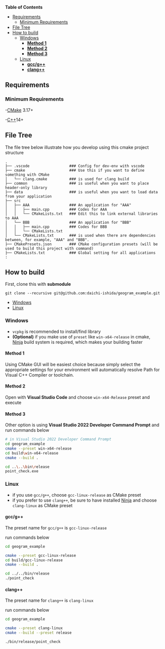 **Table of Contents**

- [Requirements](#requirements)
  - [Minimum Requirements](#minimum-requirements)
- [File Tree](#file-tree)
- [How to build](#how-to-build)
  - [Windows](#windows)
    - [**Method 1**](#method-1)
    - [**Method 2**](#method-2)
    - [**Method 3**](#method-3)
  - [Linux](#linux)
    - [**gcc/g++**](#gccg)
    - [**clang++**](#clang)


## Requirements

### Minimum Requirements
-[CMake](https://cmake.org) 3.17+

-[C++](http://www.cplusplus.com)14+


## File Tree

The file tree below illustrate how you develop using this cmake project structure
```
.
├── .vscode                  ### Config for dev-env with vscode
├── cmake                    ### Use this if you want to define something with CMake
│   └── clang.cmake          ### is used for clang build
├── common                   ### is useful when you want to place header-only library
├── data                     ### is useful when you want to load data from your application
├── src
│   ├── AAA                  ### An application for "AAA"
│   │   ├── main.cpp         ### Codes for AAA
│   │   └── CMakeLists.txt   ### Edit this to link external libraries to AAA
│   └── BBB                  ### An application for "BBB"
│   │   ├── main.cpp         ### Codes for BBB
│   │   └── CMakeLists.txt
│   └── CMakeLists.txt       ### is used when there are dependencies between, for example, "AAA" and "BBB".
├── CMakePresets.json        ### CMake configuration presets (will be used to build this project with command)
├── CMakeLists.txt           ### Global setting for all applications
:
```

## How to build
First, clone this with **submodule**
```
git clone --recursive git@github.com:daichi-ishida/geogram_example.git
```
- [Windows](#windows)
- [Linux](#linux)

### Windows
- `vcpkg` is recommended to install/find library
- **(Optional)** if you make use of `preset` like `win-x64-release` in cmake, [Ninja](https://github.com/ninja-build/ninja) build system is required, which makes your building faster

#### **Method 1**
Using CMake GUI will be easiest choice because simply select the appropriate settings for your environment will automatically resolve Path for Visual C++ Compiler or toolchain.

#### **Method 2**
Open with **Visual Studio Code** and choose `win-x64-Release` preset and execute

#### **Method 3**
Other option is using **Visual Studio 2022 Developer Command Prompt** and run commands below
```sh
# in Visual Studio 2022 Developer Command Prompt
cd geogram_example
cmake --preset win-x64-release
cd build\win-x64-release
cmake --build .

cd ..\..\bin\release
point_check.exe
```

### Linux
- if you use `gcc/g++`, choose `gcc-linux-release` as CMake preset
- if you prefer to use `clang++`, be sure to have installed [Ninja](https://github.com/ninja-build/ninja) and choose `clang-linux` as CMake preset

#### **gcc/g++**
The preset name for `gcc/g++` is `gcc-linux-release`

run commands below
```sh
cd geogram_example

cmake --preset gcc-linux-release
cd build/gcc-linux-release
cmake --build .

cd ../../bin/release
./point_check
```

#### **clang++**
The preset name for `clang++` is `clang-linux`

run commands below
```sh
cd geogram_example

cmake --preset clang-linux
cmake --build --preset release

./bin/release/point_check
```